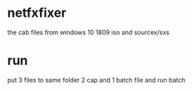 # netfxfixer
the cab files from windows 10 1809 iso and sourcex/sxs 
# run
put 3 files to same folder 2 cap and 1 batch file and run batch
